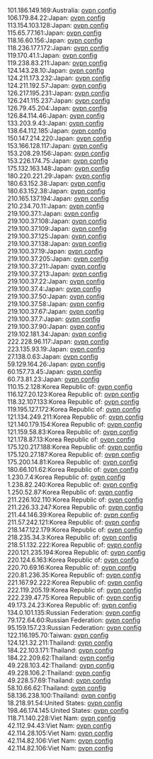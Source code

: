 101.186.149.169:Australia: [ovpn config](vpn/101_186_149_169.ovpn)  
106.179.84.22:Japan: [ovpn config](vpn/106_179_84_22.ovpn)  
113.154.103.128:Japan: [ovpn config](vpn/113_154_103_128.ovpn)  
115.65.77.161:Japan: [ovpn config](vpn/115_65_77_161.ovpn)  
118.16.60.156:Japan: [ovpn config](vpn/118_16_60_156.ovpn)  
118.236.177.172:Japan: [ovpn config](vpn/118_236_177_172.ovpn)  
119.170.41.1:Japan: [ovpn config](vpn/119_170_41_1.ovpn)  
119.238.83.211:Japan: [ovpn config](vpn/119_238_83_211.ovpn)  
124.143.28.10:Japan: [ovpn config](vpn/124_143_28_10.ovpn)  
124.211.173.232:Japan: [ovpn config](vpn/124_211_173_232.ovpn)  
124.211.192.57:Japan: [ovpn config](vpn/124_211_192_57.ovpn)  
126.217.195.231:Japan: [ovpn config](vpn/126_217_195_231.ovpn)  
126.241.115.237:Japan: [ovpn config](vpn/126_241_115_237.ovpn)  
126.79.45.204:Japan: [ovpn config](vpn/126_79_45_204.ovpn)  
126.84.114.46:Japan: [ovpn config](vpn/126_84_114_46.ovpn)  
133.203.9.43:Japan: [ovpn config](vpn/133_203_9_43.ovpn)  
138.64.112.185:Japan: [ovpn config](vpn/138_64_112_185.ovpn)  
150.147.214.220:Japan: [ovpn config](vpn/150_147_214_220.ovpn)  
153.166.128.117:Japan: [ovpn config](vpn/153_166_128_117.ovpn)  
153.208.29.156:Japan: [ovpn config](vpn/153_208_29_156.ovpn)  
153.226.174.75:Japan: [ovpn config](vpn/153_226_174_75.ovpn)  
175.132.163.148:Japan: [ovpn config](vpn/175_132_163_148.ovpn)  
180.220.221.29:Japan: [ovpn config](vpn/180_220_221_29.ovpn)  
180.63.152.38:Japan: [ovpn config](vpn/180_63_152_38.ovpn)  
180.63.152.38:Japan: [ovpn config](vpn/180_63_152_38.ovpn)  
210.165.137.194:Japan: [ovpn config](vpn/210_165_137_194.ovpn)  
210.234.70.11:Japan: [ovpn config](vpn/210_234_70_11.ovpn)  
219.100.37.1:Japan: [ovpn config](vpn/219_100_37_1.ovpn)  
219.100.37.108:Japan: [ovpn config](vpn/219_100_37_108.ovpn)  
219.100.37.109:Japan: [ovpn config](vpn/219_100_37_109.ovpn)  
219.100.37.125:Japan: [ovpn config](vpn/219_100_37_125.ovpn)  
219.100.37.138:Japan: [ovpn config](vpn/219_100_37_138.ovpn)  
219.100.37.19:Japan: [ovpn config](vpn/219_100_37_19.ovpn)  
219.100.37.205:Japan: [ovpn config](vpn/219_100_37_205.ovpn)  
219.100.37.211:Japan: [ovpn config](vpn/219_100_37_211.ovpn)  
219.100.37.213:Japan: [ovpn config](vpn/219_100_37_213.ovpn)  
219.100.37.22:Japan: [ovpn config](vpn/219_100_37_22.ovpn)  
219.100.37.4:Japan: [ovpn config](vpn/219_100_37_4.ovpn)  
219.100.37.50:Japan: [ovpn config](vpn/219_100_37_50.ovpn)  
219.100.37.58:Japan: [ovpn config](vpn/219_100_37_58.ovpn)  
219.100.37.67:Japan: [ovpn config](vpn/219_100_37_67.ovpn)  
219.100.37.7:Japan: [ovpn config](vpn/219_100_37_7.ovpn)  
219.100.37.90:Japan: [ovpn config](vpn/219_100_37_90.ovpn)  
219.102.181.34:Japan: [ovpn config](vpn/219_102_181_34.ovpn)  
222.228.96.117:Japan: [ovpn config](vpn/222_228_96_117.ovpn)  
223.135.93.19:Japan: [ovpn config](vpn/223_135_93_19.ovpn)  
27.138.0.63:Japan: [ovpn config](vpn/27_138_0_63.ovpn)  
59.129.164.26:Japan: [ovpn config](vpn/59_129_164_26.ovpn)  
60.157.73.45:Japan: [ovpn config](vpn/60_157_73_45.ovpn)  
60.73.81.23:Japan: [ovpn config](vpn/60_73_81_23.ovpn)  
110.15.2.128:Korea Republic of: [ovpn config](vpn/110_15_2_128.ovpn)  
116.127.20.123:Korea Republic of: [ovpn config](vpn/116_127_20_123.ovpn)  
118.32.107.133:Korea Republic of: [ovpn config](vpn/118_32_107_133.ovpn)  
119.195.127.172:Korea Republic of: [ovpn config](vpn/119_195_127_172.ovpn)  
121.134.249.211:Korea Republic of: [ovpn config](vpn/121_134_249_211.ovpn)  
121.140.179.154:Korea Republic of: [ovpn config](vpn/121_140_179_154.ovpn)  
121.159.58.83:Korea Republic of: [ovpn config](vpn/121_159_58_83.ovpn)  
121.178.87.13:Korea Republic of: [ovpn config](vpn/121_178_87_13.ovpn)  
175.120.217.188:Korea Republic of: [ovpn config](vpn/175_120_217_188.ovpn)  
175.120.27.187:Korea Republic of: [ovpn config](vpn/175_120_27_187.ovpn)  
175.200.14.81:Korea Republic of: [ovpn config](vpn/175_200_14_81.ovpn)  
180.66.101.62:Korea Republic of: [ovpn config](vpn/180_66_101_62.ovpn)  
1.230.7.4:Korea Republic of: [ovpn config](vpn/1_230_7_4.ovpn)  
1.238.82.240:Korea Republic of: [ovpn config](vpn/1_238_82_240.ovpn)  
1.250.52.87:Korea Republic of: [ovpn config](vpn/1_250_52_87.ovpn)  
211.226.102.110:Korea Republic of: [ovpn config](vpn/211_226_102_110.ovpn)  
211.226.33.247:Korea Republic of: [ovpn config](vpn/211_226_33_247.ovpn)  
211.44.146.39:Korea Republic of: [ovpn config](vpn/211_44_146_39.ovpn)  
211.57.242.121:Korea Republic of: [ovpn config](vpn/211_57_242_121.ovpn)  
218.147.122.179:Korea Republic of: [ovpn config](vpn/218_147_122_179.ovpn)  
218.235.34.3:Korea Republic of: [ovpn config](vpn/218_235_34_3.ovpn)  
218.51.132.222:Korea Republic of: [ovpn config](vpn/218_51_132_222.ovpn)  
220.121.235.194:Korea Republic of: [ovpn config](vpn/220_121_235_194.ovpn)  
220.124.6.163:Korea Republic of: [ovpn config](vpn/220_124_6_163.ovpn)  
220.70.69.16:Korea Republic of: [ovpn config](vpn/220_70_69_16.ovpn)  
220.81.236.35:Korea Republic of: [ovpn config](vpn/220_81_236_35.ovpn)  
221.167.92.222:Korea Republic of: [ovpn config](vpn/221_167_92_222.ovpn)  
222.119.205.19:Korea Republic of: [ovpn config](vpn/222_119_205_19.ovpn)  
222.239.47.75:Korea Republic of: [ovpn config](vpn/222_239_47_75.ovpn)  
49.173.24.23:Korea Republic of: [ovpn config](vpn/49_173_24_23.ovpn)  
134.0.101.135:Russian Federation: [ovpn config](vpn/134_0_101_135.ovpn)  
79.172.64.60:Russian Federation: [ovpn config](vpn/79_172_64_60.ovpn)  
95.159.157.23:Russian Federation: [ovpn config](vpn/95_159_157_23.ovpn)  
122.116.195.70:Taiwan: [ovpn config](vpn/122_116_195_70.ovpn)  
124.121.32.211:Thailand: [ovpn config](vpn/124_121_32_211.ovpn)  
184.22.103.171:Thailand: [ovpn config](vpn/184_22_103_171.ovpn)  
184.22.209.62:Thailand: [ovpn config](vpn/184_22_209_62.ovpn)  
49.228.103.42:Thailand: [ovpn config](vpn/49_228_103_42.ovpn)  
49.228.106.2:Thailand: [ovpn config](vpn/49_228_106_2.ovpn)  
49.228.57.69:Thailand: [ovpn config](vpn/49_228_57_69.ovpn)  
58.10.66.62:Thailand: [ovpn config](vpn/58_10_66_62.ovpn)  
58.136.238.100:Thailand: [ovpn config](vpn/58_136_238_100.ovpn)  
18.218.91.54:United States: [ovpn config](vpn/18_218_91_54.ovpn)  
198.46.174.145:United States: [ovpn config](vpn/198_46_174_145.ovpn)  
118.71.140.228:Viet Nam: [ovpn config](vpn/118_71_140_228.ovpn)  
42.112.94.43:Viet Nam: [ovpn config](vpn/42_112_94_43.ovpn)  
42.114.28.105:Viet Nam: [ovpn config](vpn/42_114_28_105.ovpn)  
42.114.82.106:Viet Nam: [ovpn config](vpn/42_114_82_106.ovpn)  
42.114.82.106:Viet Nam: [ovpn config](vpn/42_114_82_106.ovpn)  

